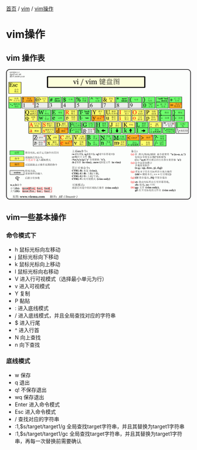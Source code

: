 
[首页](https://printjs.github.io/blog) / [vim](https://printjs.github.io/blog/docs/vim) / [vim操作](https://printjs.github.io/blog/docs/vim/basic)


# vim操作

## vim 操作表
<img src="./basic/1.png"/>

## vim一些基本操作

### 命令模式下
* h 鼠标光标向左移动
* j 鼠标光标向下移动
* k 鼠标光标向上移动
* l 鼠标光标向右移动
* V 进入行可视模式（选择最小单元为行）
* v 进入可视模式
* Y 复制
* P 黏贴
* : 进入底线模式
* / 进入底线模式，并且全局查找对应的字符串
* $ 进入行尾
* ^ 进入行首
* N 向上查找
* n 向下查找

### 底线模式
* w 保存
* q 退出
* q! 不保存退出
* wq 保存退出
* Enter 进入命令模式
* Esc 进入命令模式
* / 查找对应的字符串
* :1,$s/target/target1/g 全局查找target字符串，并且其替换为target1字符串
* :1,$s/target/target1/gc 全局查找target字符串，并且其替换为target1字符串，再每一次替换前需要确认